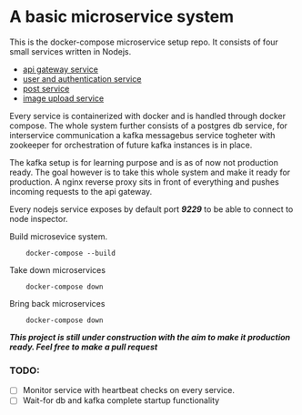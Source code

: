 # A basic microservice system

This is the docker-compose microservice setup repo. It consists of four small services written in Nodejs.

- [api gateway service](https://github.com/FelipeNystrom/api-gateway)
- [user and authentication service](https://github.com/FelipeNystrom/auth-user-sevice)
- [post service](https://github.com/FelipeNystrom/post-service)
- [image upload service](https://github.com/FelipeNystrom/image-and-video-API)

Every service is containerized with docker and is handled through docker compose. The whole system further consists of a postgres db service, for interservice communication a kafka messagebus service togheter with zookeeper for orchestration of future kafka instances is in place.

The kafka setup is for learning purpose and is as of now not production ready. The goal however is to take this whole system and make it ready for production. A nginx reverse proxy sits in front of everything and pushes incoming requests to the api gateway.

Every nodejs service exposes by default port **_9229_** to be able to connect to node inspector.

Build microsevice system.

```
    docker-compose --build
```

Take down microservices

```
    docker-compose down
```

Bring back microservices

```
    docker-compose down
```

**_This project is still under construction with the aim to make it production ready. Feel free to make a pull request_**

### TODO:

- [ ] Monitor service with heartbeat checks on every service.
- [ ] Wait-for db and kafka complete startup functionality
